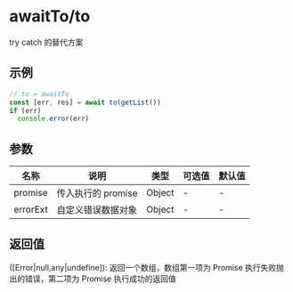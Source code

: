 # awaitTo/to

try catch 的替代方案

## 示例

```js
// to = awaitTo
const [err, res] = await to(getList())
if (err)
  console.error(err)
```

## 参数

| 名称     | 说明               | 类型   | 可选值 | 默认值 |
| -------- | ------------------ | ------ | ------ | ------ |
| promise  | 传入执行的 promise | Object | -      | -      |
| errorExt | 自定义错误数据对象 | Object | -      | -      |

## 返回值

([Error|null,any|undefine]): 返回一个数组，数组第一项为 Promise 执行失败抛出的错误，第二项为 Promise 执行成功的返回值
